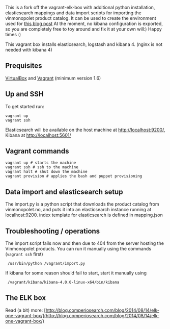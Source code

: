 This is a fork off the vagrant-elk-box with additional python installation, elasticsearch mappings and data import scripts for importing the vinmonopolet product catalog. It can be used to create the environment used for [this blog post](http://blog.comperiosearch.com/blog/2015/02/09/kibana-4-beer-analytics-engine/)
At the moment, no kibana configuration is exported, so you are completely free to toy around and fix it at your own will:)
Happy times :)

This vagrant box installs elasticsearch, logstash and kibana 4. (nginx is not needed with kibana 4) 


## Prequisites

[VirtualBox](https://www.virtualbox.org/) and [Vagrant](http://www.vagrantup.com/) (minimum version 1.6)



## Up and SSH

To get started run:

    vagrant up
    vagrant ssh

Elasticsearch will be available on the host machine at [http://localhost:9200/](http://localhost:9200/), Kibana at [http://localhost:5601/](http://localhost:5601/)

## Vagrant commands


```
vagrant up # starts the machine
vagrant ssh # ssh to the machine
vagrant halt # shut down the machine
vagrant provision # applies the bash and puppet provisioning

```



## Data import and elasticsearch setup

The import.py is a python script that downloads the product catalog from vinmonopolet.no, and puts it into an elasticsearch instance running at localhost:9200. index template for elasticsearch is defined in mapping.json


## Troubleshooting / operations
The import script fails now and then due to 404 from the server hosting the Vinmonopolet products. You can run it manually using the commands
(`vagrant ssh` first)

` /usr/bin/python /vagrant/import.py`


 If kibana for some reason should fail to start, start it manually using

` /vagrant/kibana/kibana-4.0.0-linux-x64/bin/kibana`



## The ELK box

Read (a bit) more: [http://blog.comperiosearch.com/blog/2014/08/14/elk-one-vagrant-box/](http://blog.comperiosearch.com/blog/2014/08/14/elk-one-vagrant-box/)
